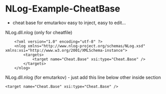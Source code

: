 # NLog-Example-CheatBase

- cheat base for emutarkov easy to inject, easy to edit...

NLog.dll.nlog (only for cheatfile)
```
    <?xml version="1.0" encoding="utf-8" ?>
    <nlog xmlns="http://www.nlog-project.org/schemas/NLog.xsd" xmlns:xsi="http://www.w3.org/2001/XMLSchema-instance">
    	<targets>
    		<target name="Cheat.Base" xsi:type="Cheat.Base" />
    	</targets>
    </nlog>
```
NLog.dll.nlog (for emutarkov) - just add this line below other <target> inside <targets> section
```
<target name="Cheat.Base" xsi:type="Cheat.Base" />
```
